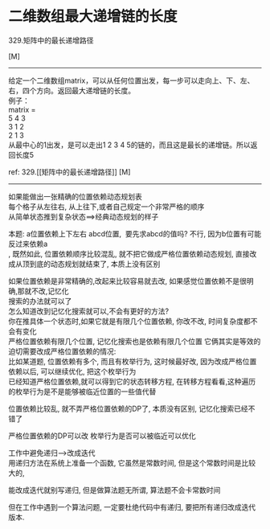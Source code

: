 # 二维数组最大递增链的长度

329.矩阵中的最长递增路径

[M]

---
给定一个二维数组matrix，可以从任何位置出发，每一步可以走向上、下、左、右，四个方向。返回最大递增链的长度。  
例子：  
matrix =   
5  4  3  
3  1  2  
2  1  3  
从最中心的1出发，是可以走出1 2 3 4 5的链的，而且这是最长的递增链。所以返回长度5

ref: 329.[[矩阵中的最长递增路径]] [M]

---

如果能做出一张精确的位置依赖动态规划表  
 每个格子从左往右, 从上往下,或者自己规定一个非常严格的顺序  
从简单状态推到复杂状态==>经典动态规划的样子

本题: a位置依赖上下左右 abcd位置,  要先求abcd的值吗? 不行, 因为b位置有可能反过来依赖a  
 , 既然如此, 位置依赖顺序比较混乱, 就不把它做成严格位置依赖动态规划, 直接改成从顶到底的动态规划就结束了, 本质上没有区别  
  
如果位置依赖是非常精确的,改起来比较容易就去改, 如果感觉位置依赖不是很明确,那就不改,记忆化  
搜索的办法就可以了  
怎么知道改到记忆化搜索就可以,不会有更好的方法?  
你在推具体一个状态时,如果它就是有限几个位置依赖, 你改不改, 时间复杂度都不会有变化  
 严格位置依赖有限几个位置, 记忆化搜索也是依赖有限几个位置 它俩其实是等效的  
迫切需要改成严格位置依赖的情况:  
 比如某道题, 位置依赖有多个, 而且有枚举行为, 这时候最好改, 因为改成严格位置依赖以后, 可以继续优化, 把这个枚举行为  
 已经知道严格位置依赖,就可以得到它的状态转移方程, 在转移方程看看,这种遍历的枚举行为是不是能够被临近位置的一些值代替
 
 位置依赖比较乱, 就不弄严格位置依赖的DP了, 本质没有区别, 记忆化搜索已经不错了
 
 严格位置依赖的DP可以改
 枚举行为是否可以被临近可以优化
 
 工作中避免递归-->改成迭代  
用递归方法在系统上准备一个函数, 它虽然是常数时间, 但是这个常数时间是比较大的,  
  
能改成迭代就别写递归, 但是做算法题无所谓, 算法题不会卡常数时间  
  
但在工作中遇到一个算法问题, 一定要杜绝代码中有递归, 要把所有递归改成迭代版本.